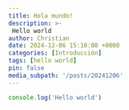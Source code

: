 ```yaml
---
title: Hola mundo!
description: >-
 Hello world
author: Christian
date: 2024-12-06 15:10:00 +0000
categories: [Introducción]
tags: [hello world]
pin: false
media_subpath: '/posts/20241206'
---
```

``` js
console.log('Hello world')
```

